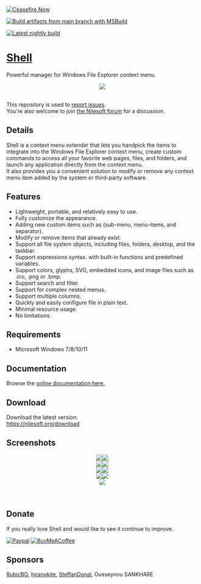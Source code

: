 [![Ceasefire Now](https://badge.techforpalestine.org/default)](https://techforpalestine.org/learn-more)

[![Build artifacts from main branch with MSBuild](../../actions/workflows/msbuild.yml/badge.svg)](../../actions/workflows/msbuild.yml)

[![Latest nightly build](https://img.shields.io/badge/download%20latest%20nightly%20build-nightly.link-purple)](https://nightly.link/moudey/Shell/workflows/msbuild/main)

# [Shell](https://nilesoft.org)
Powerful manager for Windows File Explorer context menu.

<p align="center">
 <img src="https://www.nilesoft.org/images/logo-256.png">
 <br>
 <br>
</p>

This repository is used to [report issues](https://nilesoft.org/forum/issues).<br>
You're also welcome to join [the Nilesoft forum](https://nilesoft.org/forum) for a discussion.

## Details
<p>
Shell is a context menu extender that lets you handpick the items to integrate into the Windows File Explorer context menu, create custom commands to access all your favorite web pages, files, and folders, and launch any application directly from the context menu.<br>
It also provides you a convenient solution to modify or remove any context menu item added by the system or third-party software.
</p>


Features
------------------
* Lightweight, portable, and relatively easy to use.
* Fully customize the appearance.
* Adding new custom items such as (sub-menu, menu-items, and separator).
* Modify or remove items that already exist.
* Support all file system objects, including files, folders, desktop, and the taskbar.
* Support expressions syntax. with built-in functions and predefined variables.
* Support colors, glyphs, SVG, embedded icons, and image files such as .ico, .png or .bmp.
* Support search and filter.
* Support for complex nested menus.
* Support multiple columns.
* Quickly and easily configure file in plain text.
* Minimal resource usage.
* No limitations.


Requirements
------------------
  * Microsoft Windows 7/8/10/11 


Documentation
------------------
Browse the [online documentation here.](https://nilesoft.org/docs)


Download
------------------
Download the latest version:  
https://nilesoft.org/download


Screenshots
------------------
<p align="center">
<img src="/screenshots/folder-back.png"><img src="/screenshots/file-manage.png"><br>
<img src="/screenshots/view.png"><img src="/screenshots/edit.png"><br>
<img src="/screenshots/terminal.png"><img src="/screenshots/taskbar.png"><br>
<img src="/screenshots/goto2.png"><img src="/screenshots/gradient.png"><br>
<img src="/screenshots/acrylic.png"><br>

<br>
<br>
</p>

Donate
------------------
If you really love Shell and would like to see it continue to improve.

[![Paypal](https://img.shields.io/badge/Donate-PayPal-blue.svg)](https://www.paypal.me/nilesoft)
[![BuyMeACoffee](https://img.shields.io/badge/Donate-BuyMeACoffee-yellow.svg)](https://www.buymeacoffee.com/moudey)

Sponsors
------------------
[RubicBG](https://github.com/RubicBG), [hiranokite](https://github.com/hiranokite), [SteffanDonal](https://github.com/SteffanDonal), Ousseynou SANKHARE
